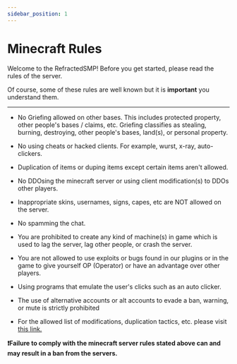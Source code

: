```yaml
---
sidebar_position: 1
---
```


# Minecraft Rules
Welcome to the RefractedSMP! Before you get started, please read the rules of the server.

Of course, some of these rules are well known but it is **important** you understand them.

--------------------------------------------------------------------------------------------------

- No Griefing allowed on other bases. This includes protected property, other people's bases / claims, etc. Griefing classifies as stealing, burning, destroying, other people's bases, land(s), or personal property.
- No using cheats or hacked clients. For example, wurst, x-ray, auto-clickers. 
- Duplication of items or duping items except certain items aren't allowed.
- No DDOsing the minecraft server or using client modification(s) to DDOs other players.
- Inappropriate skins, usernames, signs, capes, etc are NOT allowed on the server.
- No spamming the chat.
- You are prohibited to create any kind of machine(s) in game which is used to lag the server, lag other people, or crash  the server.
- You are not allowed to use exploits or bugs found in our plugins or in the game to give yourself OP (Operator) or have an advantage over other players.
- Using programs that emulate the user's clicks such as an auto clicker.
- The use of alternative accounts or alt accounts to evade a ban, warning, or mute is strictly prohibited

- For the allowed list of modifications, duplication tactics, etc. please visit [this link.](https://wiki.refractedsmp.net/rules/allowed)

**❗Failure to comply with the minecraft server rules stated above can and may result in a ban from the servers.**
